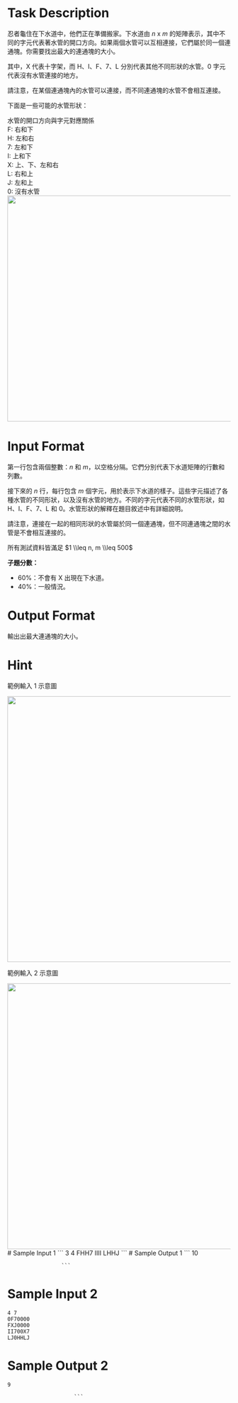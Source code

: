 # Task Description
忍者龜住在下水道中，他們正在準備搬家。下水道由 $n$ x $m$ 的矩陣表示，其中不同的字元代表著水管的開口方向。如果兩個水管可以互相連接，它們屬於同一個連通塊。你需要找出最大的連通塊的大小。

其中，X 代表十字架，而 H、I、F、7、L 分別代表其他不同形狀的水管。0 字元代表沒有水管連接的地方。

請注意，在某個連通塊內的水管可以連接，而不同連通塊的水管不會相互連接。

下面是一些可能的水管形狀：

水管的開口方向與字元對應關係  
F: 右和下  
H: 左和右  
7: 左和下  
I: 上和下  
X: 上、下、左和右  
L: 右和上  
J: 左和上  
0: 沒有水管  
<img src="./ShowImage_id_3639" height="510" width="839" />
# Input Format
第一行包含兩個整數：$n$ 和 $m$，以空格分隔。它們分別代表下水道矩陣的行數和列數。

接下來的 $n$ 行，每行包含 $m$ 個字元，用於表示下水道的樣子。這些字元描述了各種水管的不同形狀，以及沒有水管的地方。不同的字元代表不同的水管形狀，如 H、I、F、7、L 和 0。水管形狀的解釋在題目敘述中有詳細說明。

請注意，連接在一起的相同形狀的水管屬於同一個連通塊，但不同連通塊之間的水管是不會相互連接的。

所有測試資料皆滿足 $1 \\leq n, m \\leq 500$

**子題分數：**

* 60%：不會有 X 出現在下水道。
* 40%：一般情況。
# Output Format
輸出出最大連通塊的大小。
# Hint
範例輸入 1 示意圖

<img src="./ShowImage_id_3640" width="600" />

範例輸入 2 示意圖

<img src="./ShowImage_id_3641" width="600" />
# Sample Input 1
```
3 4
FHH7
IIII
LHHJ
```
# Sample Output 1
```
10

                     ```
# Sample Input 2
```
4 7
0F70000
FXJ0000
II700X7
LJ0HHLJ
```
# Sample Output 2
```
9

                     ```

